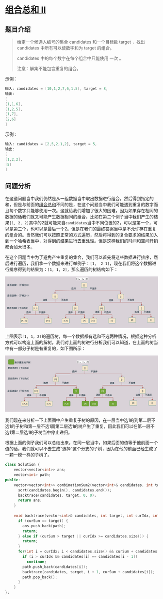 # [组合总和 II](https://leetcode.cn/problems/combination-sum-ii/)

## 题目介绍

>给定一个候选人编号的集合 candidates 和一个目标数 target ，找出 candidates 中所有可以使数字和为 target 的组合。
>
>candidates 中的每个数字在每个组合中只能使用 一次 。
>
>注意：解集不能包含重复的组合。 
>

示例：

```java
输入: candidates = [10,1,2,7,6,1,5], target = 8,
输出:
[
[1,1,6],
[1,2,5],
[1,7],
[2,6]
]
```

示例：

```java
输入: candidates = [2,5,2,1,2], target = 5,
输出:
[
[1,2,2],
[5]
]
```

## 问题分析

在这道问题当中我们仍然是从一组数据当中取出数据进行组合，然后得到指定的和，但是与前面的[组合总和](https://mp.weixin.qq.com/s/7A8-rmw0l5Y8c8SnQ5vqwQ)不同的是，在这个问题当中我们可能遇到重复的数字而且每个数字只能够使用一次。这就给我们增加了很大的困难，因为如果存在相同的数据的话我们就又可能产生数据相同的组合，比如在第二个例子当中我们产生的结果`[1, 2, 2]`其中的2就可能来自`candidates`当中不同位置的2，可以是第一个，可以是第三个，也可以是最后一个2。但是在我们的最终答案当中是不允许存在重复的组合的。当然我们可以按照正常的方式遍历，然后将得到的复合要求的结果加入到一个哈希表当中，对得到的结果进行去重处理。但是这样我们的时间和空间开销都会加大很多。

在这个问题当中为了避免产生重复的集合，我们可以首先将这些数据进行排序，然后进行遍历，我们拿一个数据来进行举例子：`[1,  2 1]`，现在我们将这个数据进行排序得到的结果为：`[1, 1, 2]`，那么遍历的树结构如下：

![15](../../images/backtrace/15.png)

上图表示`[1, 1, 2]`的遍历树，每一个数据都有选和不选两种情况，根据这种分析方式可以构造上面的解树，我们对上面的树进行分析我们可以知道，在上面的树当中有一部分子树是有重复的，如下图所示：

![15](../../images/backtrace/16.png)

我们现在来分析一下上面图中产生重复子树的原因，在一层当中选1的到第二层不选1的子树和第一层不选1而第二层选1的树产生了重复，因此我们可以在第一层不选1第二层选1的子树当中停止递归。

根据上面的例子我们可以总结出来，在同一层当中，如果后面的值等于他前面一个值的话，我们就可以不去生成“选择”这个分支的子树，因为在他的前面已经生成了一颗一模一样的子树了。



```C++
class Solution {
    vector<vector<int>> ans;
    vector<int> path;
public:
    vector<vector<int>> combinationSum2(vector<int>& candidates, int target) {
      sort(candidates.begin(), candidates.end());
      backtrace(candidates, target, 0, 0);
      return ans;
    }

    void backtrace(vector<int>& candidates, int target, int curIdx, int curSum) {
      if (curSum == target) {
        ans.push_back(path);
        return;
      } else if (curSum > target || curIdx >= candidates.size()) {
        return;
      }
      for(int i = curIdx; i < candidates.size() && curSum + candidates[i] <= target; ++i) {
        if (i > curIdx && candidates[i] == candidates[i - 1])
          continue;
        path.push_back(candidates[i]);
        backtrace(candidates, target, i + 1, curSum + candidates[i]);
        path.pop_back();
      }
    }
};
```


